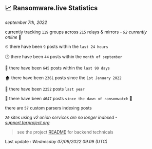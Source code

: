 
## 📈 Ransomware.live Statistics
_september 7th, 2022_

currently tracking `119` groups across `215` relays & mirrors - _`92` currently online_ 📡

⏲ there have been `9` posts within the `last 24 hours`

🕓 there have been `44` posts within the `month of september`

📅 there have been `645` posts within the `last 90 days`

🏚 there have been `2361` posts since the `1st January 2022`

🚀 there have been `2252` posts `last year`

🦕 there have been `4647` posts `since the dawn of ransomwatch` 🐣

there are `57` custom parsers indexing posts

_`20` sites using v2 onion services are no longer indexed - [support.torproject.org](https://support.torproject.org/onionservices/v2-deprecation/)_

> see the project [README](https://github.com/jmousqueton/ransomwatch#readme) for backend technicals



Last update : _Wednesday 07/09/2022 09.09 (UTC)_

